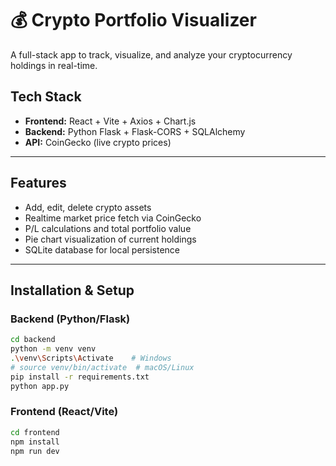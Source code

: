 # 💰 Crypto Portfolio Visualizer

A full-stack app to track, visualize, and analyze your cryptocurrency holdings in real-time.

##  Tech Stack

- **Frontend:** React + Vite + Axios + Chart.js
- **Backend:** Python Flask + Flask-CORS + SQLAlchemy
- **API:** CoinGecko (live crypto prices)

---

##  Features

- Add, edit, delete crypto assets
- Realtime market price fetch via CoinGecko
- P/L calculations and total portfolio value
- Pie chart visualization of current holdings
- SQLite database for local persistence

---

##  Installation & Setup

###  Backend (Python/Flask)

```bash
cd backend
python -m venv venv
.\venv\Scripts\Activate    # Windows
# source venv/bin/activate  # macOS/Linux
pip install -r requirements.txt
python app.py
```

### Frontend (React/Vite)

```bash
cd frontend
npm install
npm run dev
```
